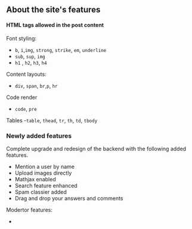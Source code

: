 ## About the site's features



####  HTML tags allowed in the post content

Font styling:
   -  `b`, `i`,`img`, `strong`, `strike`, `em`, `underline`
   - `sub`, `sup`, `img`
   - `h1` , `h2`, `h3`, `h4`
   
Content layouts:
   - `div`, `span`, `br`,`p`, `hr`
   
Code render
   - `code`, `pre` 
   
Tables
   -`table`, `thead`, `tr`, `th`, `td`, `tbody`
   
   
### Newly added features

Complete upgrade and redesign of the backend with the following added features. 

- Mention a user by name
- Upload images directly 
- Mathjax enabled
- Search feature enhanced
- Spam classier added
- Drag and drop your answers and comments 

Modertor features:

- 
   

